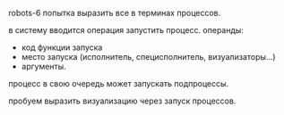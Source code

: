 robots-6 попытка выразить все в терминах процессов.

в систему вводится операция запустить процесс.
операнды:
- код функции запуска
- место запуска (исполнитель, специсполнитель, визуализаторы...)
- аргументы.

процесс в свою очередь может запускать подпроцессы.

пробуем выразить визуализацию через запуск процессов.

